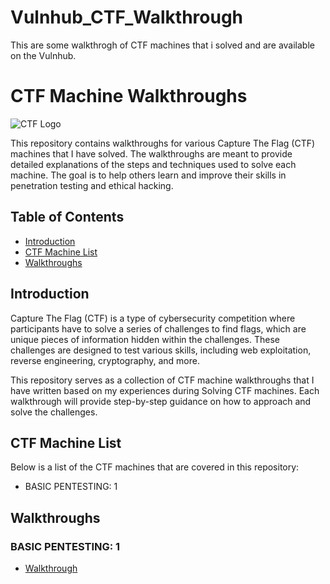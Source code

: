 # Vulnhub_CTF_Walkthrough
This are some walkthrogh of CTF machines that i solved and are available on the Vulnhub.

# CTF Machine Walkthroughs

![CTF Logo](https://miro.medium.com/v2/resize:fit:720/format:webp/1*V1Z3dmLlOY6A4aNPCTIWxQ.png)

This repository contains walkthroughs for various Capture The Flag (CTF) machines that I have solved. The walkthroughs are meant to provide detailed explanations of the steps and techniques used to solve each machine. The goal is to help others learn and improve their skills in penetration testing and ethical hacking.

## Table of Contents

- [Introduction](#introduction)
- [CTF Machine List](#ctf-machine-list)
- [Walkthroughs](#walkthroughs)

## Introduction

Capture The Flag (CTF) is a type of cybersecurity competition where participants have to solve a series of challenges to find flags, which are unique pieces of information hidden within the challenges. These challenges are designed to test various skills, including web exploitation, reverse engineering, cryptography, and more.

This repository serves as a collection of CTF machine walkthroughs that I have written based on my experiences during Solving CTF machines. Each walkthrough will provide step-by-step guidance on how to approach and solve the challenges.

## CTF Machine List

Below is a list of the CTF machines that are covered in this repository:

- BASIC PENTESTING: 1

## Walkthroughs

### BASIC PENTESTING: 1

- [Walkthrough](machine1/basic_pentesting_1.md)


